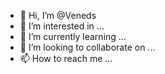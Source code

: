 - 👋 Hi, I’m @Veneds
- 👀 I’m interested in ...
- 🌱 I’m currently learning ...
- 💞️ I’m looking to collaborate on ...
- 📫 How to reach me ...

<!---
Veneds/Veneds is a ✨ special ✨ repository because its `README.md` (this file) appears on your GitHub profile.
You can click the Preview link to take a look at your changes.
--->
